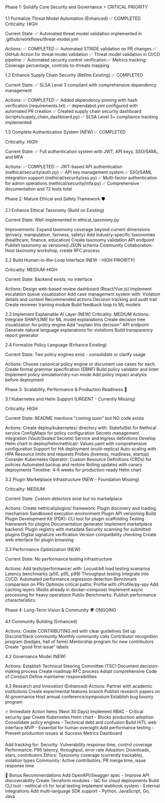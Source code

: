 Phase 1: Solidify Core Security and Governance ⚡ CRITICAL PRIORITY


1.1 Formalize Threat Model Automation (Enhanced) ✅ COMPLETED
Criticality: HIGH

Current State: ✅ Automated threat model validation implemented in .github/workflows/threat-model.yml

Actions: ✅ COMPLETED
✅ Automated STRIDE validation on PR changes
✅ GitHub Action for threat model validation
✅ Threat model validation in CI/CD pipeline
✅ Automated security control verification
✅ Metrics tracking: Coverage percentage, controls-to-threats mapping

1.2 Enhance Supply Chain Security (Refine Existing) ✅ COMPLETED

Current State: ✅ SLSA Level 3 compliant with comprehensive dependency management

Actions: ✅ COMPLETED
✅ Added dependency pinning with hash verification (requirements.txt)
✅ dependabot.yml configured with automated PR creation
✅ Created supply chain security dashboard (scripts/supply_chain_dashboard.py)
✅ SLSA Level 3+ compliance tracking implemented

1.3 Complete Authentication System (NEW) ✅ COMPLETED

Criticality: HIGH

Current State: ✅ Full authentication system with JWT, API keys, SSO/SAML, and MFA

Actions: ✅ COMPLETED
✅ JWT-based API authentication (nethical/security/auth.py)
✅ API key management system
✅ SSO/SAML integration support (nethical/security/sso.py)
✅ Multi-factor authentication for admin operations (nethical/security/mfa.py)
✅ Comprehensive documentation and 72 tests total

Phase 2: Mature Ethical and Safety Framework 🛡️

2.1 Enhance Ethical Taxonomy (Build on Existing)

Current State: Well-implemented in ethical_taxonomy.py

Improvements:
Expand taxonomy coverage beyond current dimensions (privacy, manipulation, fairness, safety)
Add industry-specific taxonomies (healthcare, finance, education)
Create taxonomy validation API endpoint
Publish taxonomy as versioned JSON schema
Community Collaboration: Host taxonomy workshop, create RFC process

2.2 Build Human-in-the-Loop Interface (NEW - HIGH PRIORITY)

Criticality: MEDIUM-HIGH

Current State: Backend exists, no interface

Actions:
Design web-based review dashboard (React/Vue.js)
Implement escalation queue visualization
Add case management system with:
Violation details and context
Recommended actions
Decision tracking and audit trail
Create reviewer training module
Build feedback loop to ML models

2.3 Implement Explainable AI Layer (NEW)
Criticality: MEDIUM
Actions:
Integrate SHAP/LIME for ML model explanations
Create decision tree visualization for policy engine
Add "explain this decision" API endpoint
Generate natural language explanations for violations
Build transparency report generator

2.4 Formalize Policy Language (Enhance Existing)

Current State: Two policy engines exist - consolidate or clarify usage

Actions:
Choose canonical policy engine or document use cases for each
Create formal grammar specification (EBNF)
Build policy validator and linter
Implement policy simulation/dry-run mode
Add policy impact analysis before deployment


Phase 3: Scalability, Performance & Production Readiness 🚀

3.1 Kubernetes and Helm Support (URGENT - Currently Missing)

Criticality: HIGH

Current State: README mentions "coming soon" but NO code exists

Actions:
Create deploy/kubernetes/ directory with:
StatefulSet for Nethical service
ConfigMaps for policy configuration
Secrets management integration (Vault/Sealed Secrets)
Service and Ingress definitions
Develop Helm chart in deploy/helm/nethical/:
Values.yaml with comprehensive configuration
Support for HA deployment (multi-replica)
Auto-scaling with HPA
Resource limits and requests
Probes (liveness, readiness, startup)
Consider Kubernetes Operator:
Custom Resource Definitions (CRDs) for policies
Automated backup and restore
Rolling updates with canary deployments
Timeline: 4-6 weeks for production-ready Helm chart

3.2 Plugin Marketplace Infrastructure (NEW - Foundation Missing)

Criticality: MEDIUM

Current State: Custom detectors exist but no marketplace

Actions:
Create nethical/plugins/ framework:
Plugin discovery and loading mechanism
Sandboxed execution environment
Plugin API versioning
Build Plugin Development Kit (PDK):
CLI tool for plugin scaffolding
Testing framework for plugins
Documentation generator
Implement marketplace backend:
Plugin registry with metadata
Security scanning for submitted plugins
Digital signature verification
Version compatibility checking
Create web interface for plugin browsing

3.3 Performance Optimization (NEW)

Current State: No performance testing infrastructure

Actions:
Add tests/performance/ with:
Locust/k6 load testing scenarios
Latency benchmarks (p50, p95, p99)
Throughput testing
Integrate into CI/CD:
Automated performance regression detection
Benchmark comparison on PRs
Optimize critical paths:
Profile with cProfile/py-spy
Add caching layers (Redis already in docker-compose)
Implement async processing for heavy operations
Public Benchmarks: Publish performance characteristics


Phase 4: Long-Term Vision & Community 🌍 ONGOING

4.1 Community Building (Enhanced)

Actions:
Create CONTRIBUTING.md with clear guidelines
Set up Discord/Slack community
Monthly community calls
Contributor recognition program (badges, hall of fame)
Mentorship program for new contributors
Create "good first issue" labels

4.2 Governance Model (NEW)

Actions:
Establish Technical Steering Committee (TSC)
Document decision-making process
Create roadmap RFC process
Adopt comprehensive Code of Conduct
Define maintainer responsibilities

4.3 Research and Innovation (Enhanced)
Actions:
Partner with academic institutions
Create experimental features branch
Publish research papers on AI governance
Host annual conference/symposium
Establish bug bounty program

🔥 Immediate Action Items (Next 30 Days)
Implement RBAC - Critical security gap
Create Kubernetes Helm chart - Blocks production adoption
Consolidate policy engines - Technical debt and confusion
Build HITL web interface MVP - Essential for human oversight
Add performance testing - Prevent production issues
📊 Success Metrics Dashboard

Add tracking for:
Security: Vulnerability response time, control coverage
Performance: P95 latency, throughput, error rate
Adoption: Downloads, stars, contributors
Ethics: Taxonomy coverage (currently trackable), violation types
Community: Active contributors, PR merge time, issue response time

🎁 Bonus Recommendations
Add OpenAPI/Swagger spec - Improve API discoverability
Create Terraform modules - IaC for cloud deployments
Build CLI tool - nethical-cli for local testing
Implement webhook system - External integrations
Add multi-language SDK support - Python, JavaScript, Go, Java
